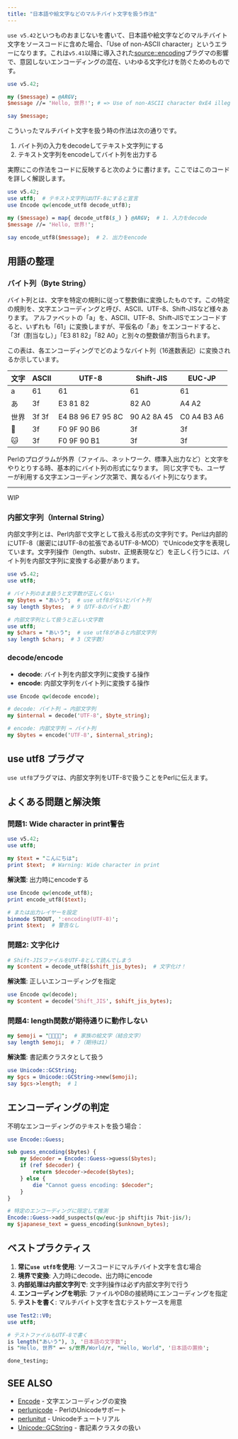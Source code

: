 ```yaml
---
title: "日本語や絵文字などのマルチバイト文字を扱う作法"
---
```


`use v5.42`といつものおまじないを書いて、日本語や絵文字などのマルチバイト文字をソースコードに含めた場合、「Use of non-ASCII character」というエラーになります。これは`v5.41`以降に導入された[source::encoding](https://metacpan.org/pod/source::encoding)プラグマの影響で、意図しないエンコーディングの混在、いわゆる文字化けを防ぐためのものです。

```perl
use v5.42;

my ($message) = @ARGV;
$message //= 'Hello, 世界!'; # => Use of non-ASCII character 0xE4 illegal when 'use source::encoding "ascii"' is in effect

say $message;
```

こういったマルチバイト文字を扱う時の作法は次の通りです。

1. バイト列の入力をdecodeしてテキスト文字列にする
2. テキスト文字列をencodeしてバイト列を出力する

実際にこの作法をコードに反映すると次のように書けます。ここではこのコードを詳しく解説します。

```perl
use v5.42;
use utf8;  # テキスト文字列はUTF-8にすると宣言
use Encode qw(encode_utf8 decode_utf8);

my ($message) = map{ decode_utf8($_) } @ARGV;  # 1. 入力をdecode
$message //= 'Hello, 世界!';

say encode_utf8($message);  # 2. 出力をencode
```

## 用語の整理

### バイト列（Byte String）

バイト列とは、文字を特定の規則に従って整数値に変換したものです。この特定の規則を、文字エンコーディングと呼び、ASCII、UTF-8、Shift-JISなど様々あります。
アルファベットの「a」を、ASCII、UTF-8、Shift-JISでエンコードすると、いずれも「61」に変換しますが、平仮名の「あ」をエンコードすると、「3f（割当なし）」「E3 81 82」「82 A0」と別々の整数値が割当られます。

この表は、各エンコーディングでどのようなバイト列（16進数表記）に変換されるか示しています。

| 文字 | ASCII | UTF-8             | Shift-JIS   | EUC-JP      |
| ---  | ---   | ---               | ---         | ---         |
| a    | 61    | 61                | 61          | 61          |
| あ   | 3f    | E3 81 82          | 82 A0       | A4 A2       |
| 世界 | 3f 3f | E4 B8 96 E7 95 8C | 90 A2 8A 45 | C0 A4 B3 A6 |
| 🐶   | 3f    | F0 9F 90 B6       | 3f          | 3f          |
| 🐱   | 3f    | F0 9F 90 B1       | 3f          | 3f          |


Perlのプログラムが外界（ファイル、ネットワーク、標準入出力など）と文字をやりとりする時、基本的にバイト列の形式になります。
同じ文字でも、ユーザーが利用する文字エンコーディング次第で、異なるバイト列になります。

---

WIP

### 内部文字列（Internal String）

内部文字列とは、Perl内部で文字として扱える形式の文字列です。Perlは内部的にUTF-8（厳密にはUTF-8の拡張であるUTF-8-MOD）でUnicode文字を表現しています。文字列操作（length、substr、正規表現など）を正しく行うには、バイト列を内部文字列に変換する必要があります。

```perl
use v5.42;
use utf8;

# バイト列のまま扱うと文字数が正しくない
my $bytes = "あいう";  # use utf8がないとバイト列
say length $bytes;  # 9（UTF-8のバイト数）

# 内部文字列として扱うと正しい文字数
use utf8;
my $chars = "あいう";  # use utf8があると内部文字列
say length $chars;  # 3（文字数）
```

### decode/encode

- **decode**: バイト列を内部文字列に変換する操作
- **encode**: 内部文字列をバイト列に変換する操作

```perl
use Encode qw(decode encode);

# decode: バイト列 → 内部文字列
my $internal = decode('UTF-8', $byte_string);

# encode: 内部文字列 → バイト列
my $bytes = encode('UTF-8', $internal_string);
```

## use utf8 プラグマ

`use utf8`プラグマは、内部文字列をUTF-8で扱うことをPerlに伝えます。

## よくある問題と解決策

### 問題1: Wide character in print警告

```perl
use v5.42;
use utf8;

my $text = "こんにちは";
print $text;  # Warning: Wide character in print
```

**解決策**: 出力時にencodeする

```perl
use Encode qw(encode_utf8);
print encode_utf8($text);

# または出力レイヤーを設定
binmode STDOUT, ':encoding(UTF-8)';
print $text;  # 警告なし
```

### 問題2: 文字化け

```perl
# Shift-JISファイルをUTF-8として読んでしまう
my $content = decode_utf8($shift_jis_bytes);  # 文字化け！
```

**解決策**: 正しいエンコーディングを指定

```perl
use Encode qw(decode);
my $content = decode('Shift_JIS', $shift_jis_bytes);
```

### 問題4: length関数が期待通りに動作しない

```perl
my $emoji = "👨‍👩‍👧‍👦";  # 家族の絵文字（結合文字）
say length $emoji;  # 7（期待は1）
```

**解決策**: 書記素クラスタとして扱う

```perl
use Unicode::GCString;
my $gcs = Unicode::GCString->new($emoji);
say $gcs->length;  # 1
```

## エンコーディングの判定

不明なエンコーディングのテキストを扱う場合：

```perl
use Encode::Guess;

sub guess_encoding($bytes) {
    my $decoder = Encode::Guess->guess($bytes);
    if (ref $decoder) {
        return $decoder->decode($bytes);
    } else {
        die "Cannot guess encoding: $decoder";
    }
}

# 特定のエンコーディングに限定して推測
Encode::Guess->add_suspects(qw/euc-jp shiftjis 7bit-jis/);
my $japanese_text = guess_encoding($unknown_bytes);
```

## ベストプラクティス

1. **常に`use utf8`を使用**: ソースコードにマルチバイト文字を含む場合
2. **境界で変換**: 入力時にdecode、出力時にencode
3. **内部処理は内部文字列で**: 文字列操作は必ず内部文字列で行う
4. **エンコーディングを明示**: ファイルやDBの接続時にエンコーディングを指定
5. **テストを書く**: マルチバイト文字を含むテストケースを用意

```perl
use Test2::V0;
use utf8;

# テストファイルもUTF-8で書く
is length("あいう"), 3, '日本語の文字数';
is "Hello, 世界" =~ s/世界/World/r, "Hello, World", '日本語の置換';

done_testing;
```

## SEE ALSO

- [Encode](https://metacpan.org/pod/Encode) - 文字エンコーディングの変換
- [perlunicode](https://perldoc.jp/docs/perl/perlunicode.pod) - PerlのUnicodeサポート
- [perlunitut](https://perldoc.jp/docs/perl/perlunitut.pod) - Unicodeチュートリアル
- [Unicode::GCString](https://metacpan.org/pod/Unicode::GCString) - 書記素クラスタの扱い
